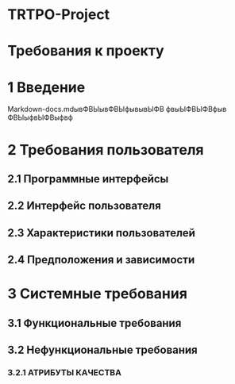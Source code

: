 # TRTPO-Project

# Требования к проекту

# 1 Введение

Markdown-docs.mdывФВЫывФВЫфывывЫФВ
фвыЫФВЫФВфыв
ФВЫыфвЫФВыфвф

# 2 Требования пользователя

## 2.1 Программные интерфейсы

## 2.2 Интерфейс пользователя

## 2.3 Характеристики пользователей

## 2.4 Предположения и зависимости

# 3 Системные требования

## 3.1 Функциональные требования

## 3.2 Нефункциональные требования

### 3.2.1 АТРИБУТЫ КАЧЕСТВА
